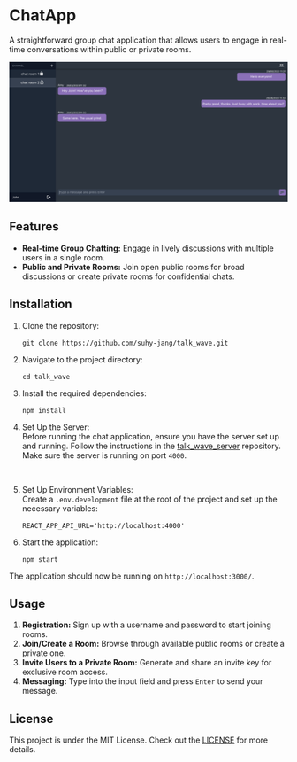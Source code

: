 <h1>ChatApp</h1><p>A straightforward group chat application that allows users to engage in real-time conversations within public or private rooms.</p><p><img src="docs/screenshot.png" alt="ChatApp Screenshot"></p><h2>Features</h2><ul><li><strong>Real-time Group Chatting:</strong> Engage in lively discussions with multiple users in a single room.</li><li><strong>Public and Private Rooms:</strong> Join open public rooms for broad discussions or create private rooms for confidential chats.</li></ul><h2>Installation</h2><ol><li><p>Clone the repository:</p><pre><div class="mb-4 bg-black rounded-md"><div class="relative flex items-center justify-between px-4 py-2 font-sans text-xs text-gray-200 bg-gray-800 rounded-t-md"></div><div class="p-4 overflow-y-auto"><code class="!whitespace-pre hljs language-bash">git <span class="hljs-built_in">clone</span> https://github.com/suhy-jang/talk_wave.git
</code></div></div></pre></li><li><p>Navigate to the project directory:</p><pre><div class="mb-4 bg-black rounded-md"><div class="relative flex items-center justify-between px-4 py-2 font-sans text-xs text-gray-200 bg-gray-800 rounded-t-md"></div><div class="p-4 overflow-y-auto"><code class="!whitespace-pre hljs language-bash"><span class="hljs-built_in">cd</span> talk_wave
</code></div></div></pre></li><li><p>Install the required dependencies:</p><pre><div class="mb-4 bg-black rounded-md"><div class="relative flex items-center justify-between px-4 py-2 font-sans text-xs text-gray-200 bg-gray-800 rounded-t-md"></div><div class="p-4 overflow-y-auto"><code class="!whitespace-pre hljs">npm install
</code></div></div></pre></li><li><p>Set Up the Server:<br>Before running the chat application, ensure you have the server set up and running. Follow the instructions in the <a href="https://github.com/suhy-jang/talk_wave_server" target="_new">talk_wave_server</a> repository. Make sure the server is running on port <code>4000</code>.</p><br /></li><li><p>Set Up Environment Variables:<br>Create a <code>.env.development</code> file at the root of the project and set up the necessary variables:</p><pre><div class="mb-4 bg-black rounded-md"><div class="relative flex items-center justify-between px-4 py-2 font-sans text-xs text-gray-200 bg-gray-800 rounded-t-md"></div><div class="p-4 overflow-y-auto"><code class="!whitespace-pre hljs language-bash">REACT_APP_API_URL=<span class="hljs-string">'http://localhost:4000'</span>
</code></div></div></pre></li></li><li><p>Start the application:</p><pre><div class="mb-4 bg-black rounded-md"><div class="relative flex items-center justify-between px-4 py-2 font-sans text-xs text-gray-200 bg-gray-800 rounded-t-md"></div><div class="p-4 overflow-y-auto"><code class="!whitespace-pre hljs language-sql">npm <span class="hljs-keyword">start</span>
</code></div></div></pre></li></ol><p>The application should now be running on <code>http://localhost:3000/</code>.</p><h2>Usage</h2><ol><li><strong>Registration:</strong> Sign up with a username and password to start joining rooms.</li><li><strong>Join/Create a Room:</strong> Browse through available public rooms or create a private one.</li><li><strong>Invite Users to a Private Room:</strong> Generate and share an invite key for exclusive room access.</li><li><strong>Messaging:</strong> Type into the input field and press <code>Enter</code> to send your message.</li></ol><h2>License</h2><p>This project is under the MIT License. Check out the <a href="LICENSE" target="_new">LICENSE</a> for more details.</p>